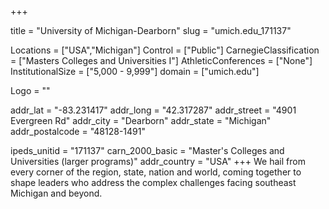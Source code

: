 
+++

title = "University of Michigan-Dearborn"
slug = "umich.edu_171137"

Locations = ["USA","Michigan"]
Control = ["Public"]
CarnegieClassification = ["Masters Colleges and Universities I"]
AthleticConferences = ["None"]
InstitutionalSize = ["5,000 - 9,999"]
domain = ["umich.edu"]

Logo = ""

addr_lat = "-83.231417"
addr_long = "42.317287"
addr_street = "4901 Evergreen Rd"
addr_city = "Dearborn"
addr_state = "Michigan"
addr_postalcode = "48128-1491"

ipeds_unitid = "171137"
carn_2000_basic = "Master's Colleges and Universities (larger programs)"
addr_country = "USA"
+++
    We hail from every corner of the region, state, nation and world, coming together to shape leaders who address the complex challenges facing southeast Michigan and beyond. 
